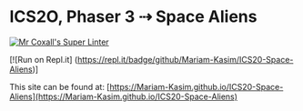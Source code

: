 # ICS2O, Phaser 3 ⇢ Space Aliens
[![Mr Coxall's Super Linter](https://github.com/Mariam-Kasim/ICS20-Space-Aliens/workflows/Mr%20Coxall's%20Super%20Linter/badge.svg)](https://github.com/Mariam-Kasim/ICS20-Space-Aliens/actions/)

[![Run on Repl.it] (https://repl.it/badge/github/Mariam-Kasim/ICS20-Space-Aliens)] 

This site can be found at: [https://Mariam-Kasim.github.io/ICS20-Space-Aliens](https://Mariam-Kasim.github.io/ICS20-Space-Aliens)


